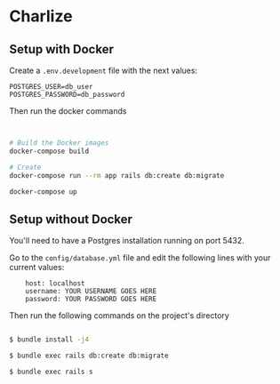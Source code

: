 # Charlize

## Setup with Docker

Create a `.env.development` file with the next values:

```
POSTGRES_USER=db_user
POSTGRES_PASSWORD=db_password
```

Then run the docker commands


```sh


# Build the Docker images
docker-compose build

# Create
docker-compose run --rm app rails db:create db:migrate

docker-compose up
```

## Setup without Docker

You'll need to have a Postgres installation running on port 5432.

Go to the `config/database.yml` file and edit the following lines with your current values:

```
	host: localhost
	username: YOUR USERNAME GOES HERE
	password: YOUR PASSWORD GOES HERE
```

Then run the following commands on the project's directory

```sh

$ bundle install -j4

$ bundle exec rails db:create db:migrate

$ bundle exec rails s

```